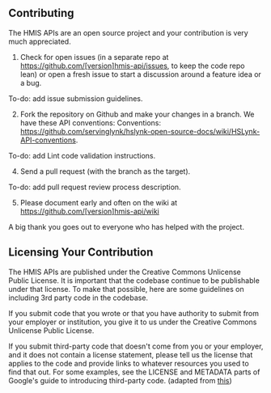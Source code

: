 ## Contributing
The HMIS APIs are an open source project and your contribution is very much appreciated.

1. Check for open issues (in a separate repo at https://github.com/[version]hmis-api/issues, to keep the code repo lean) or open a fresh issue to start a discussion around a feature idea or a bug.

To-do: add issue submission guidelines.

2. Fork the repository on Github and make your changes in a branch. We have these API conventions: Conventions: https://github.com/servinglynk/hslynk-open-source-docs/wiki/HSLynk-API-conventions.

To-do: add Lint code validation instructions.

4. Send a pull request (with the branch as the target).

To-do: add pull request review process description.

5. Please document early and often on the wiki at https://github.com/[version]hmis-api/wiki

A big thank you goes out to everyone who has helped with the project.

## Licensing Your Contribution 

The HMIS APIs are published under the Creative Commons Unlicense Public License. It is important that the codebase continue to be publishable under that license. To make that possible, here are some guidelines on including 3rd party code in the codebase.

If you submit code that you wrote or that you have authority to submit from your employer or institution, you give it to us under the Creative Commons Unlicense Public License.

If you submit third-party code that doesn't come from you or your employer, and it does not contain a license statement, please tell us the license that applies to the code and provide links to whatever resources you used to find that out. For some examples, see the LICENSE and METADATA parts of Google's guide to introducing third-party code.
(adapted from [this](https://github.com/OpenTechStrategies/psm/blob/95175ef40f04e3af6836e677bce4cc4e9009a4d9/CONTRIBUTING.md))

